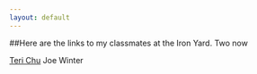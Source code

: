 ```yaml
---
layout: default
---
```


##Here are the links to my classmates at the Iron Yard.
Two now

<a href="http://www.getlosthere.com">Teri Chu</a>
<a hret="http://my.studiopress.com/themes/sixteen-nine/">Joe Winter</a>